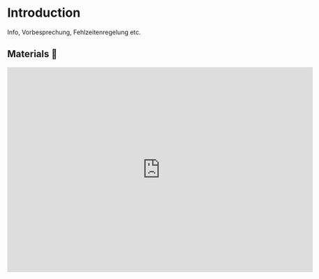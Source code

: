 # Introduction

Info, Vorbesprechung, Fehlzeitenregelung etc.


## Materials 📓
<iframe src="https://docs.google.com/presentation/d/1MmnHGspo762WQBp1-H_nzqC2rgK5PgiYfYNiXDk6pkY/edit?usp=sharing" frameborder="0" width="700" height="470" allowfullscreen="true" mozallowfullscreen="true" webkitallowfullscreen="true"></iframe>
